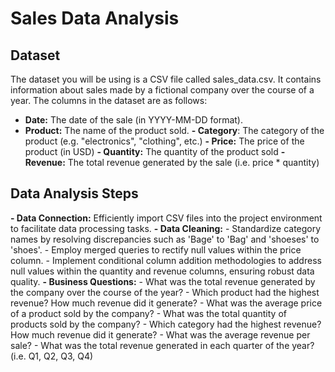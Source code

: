 # Sales Data Analysis
## Dataset
The dataset you will be using is a CSV file called sales_data.csv.
It contains information about sales made by a fictional company over the course of a year. The columns in the dataset are as follows:

- **Date:** The date of the sale (in YYYY-MM-DD format).
- **Product:** The name of the product sold.
**- Category**: The category of the product (e.g. "electronics", "clothing", etc.)
**- Price:** The price of the product (in USD)
**- Quantity:** The quantity of the product sold
**- Revenue:** The total revenue generated by the sale (i.e. price * quantity)

## Data Analysis Steps
**- Data Connection:** Efficiently import CSV files into the project environment to facilitate data processing tasks.
**- Data Cleaning:** 
       - Standardize category names by resolving discrepancies such as 'Bage' to 'Bag' and 'shoeses' to 'shoes'.
       - Employ merged queries to rectify null values within the price column.
       - Implement conditional column addition methodologies to address null values within the quantity and revenue columns, ensuring robust data quality.
**- Business Questions:**
      - What was the total revenue generated by the company over the course of the year?
      - Which product had the highest revenue? How much revenue did it generate?
      - What was the average price of a product sold by the company?
      - What was the total quantity of products sold by the company?
      - Which category had the highest revenue? How much revenue did it generate?
      - What was the average revenue per sale?
      - What was the total revenue generated in each quarter of the year? (i.e. Q1, Q2, Q3, Q4)

